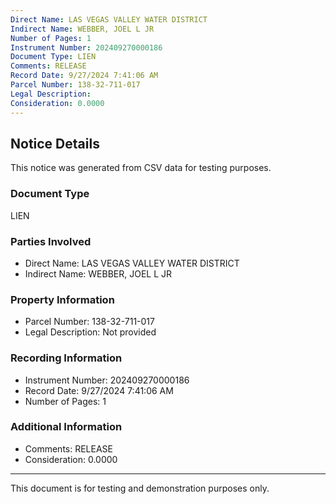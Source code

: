```yaml
---
Direct Name: LAS VEGAS VALLEY WATER DISTRICT
Indirect Name: WEBBER, JOEL L JR
Number of Pages: 1
Instrument Number: 202409270000186
Document Type: LIEN
Comments: RELEASE
Record Date: 9/27/2024 7:41:06 AM
Parcel Number: 138-32-711-017
Legal Description: 
Consideration: 0.0000
---
```


## Notice Details

This notice was generated from CSV data for testing purposes.

### Document Type
LIEN

### Parties Involved
- Direct Name: LAS VEGAS VALLEY WATER DISTRICT
- Indirect Name: WEBBER, JOEL L JR

### Property Information
- Parcel Number: 138-32-711-017
- Legal Description: Not provided

### Recording Information
- Instrument Number: 202409270000186
- Record Date: 9/27/2024 7:41:06 AM
- Number of Pages: 1

### Additional Information
- Comments: RELEASE
- Consideration: 0.0000

---

This document is for testing and demonstration purposes only.
